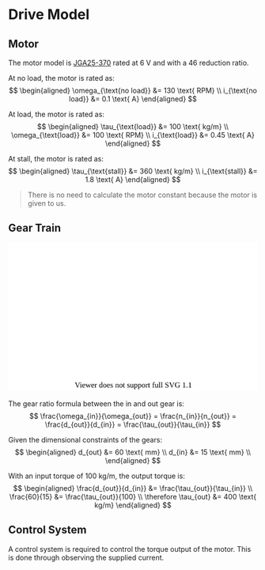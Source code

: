 # Drive Model

## Motor

The motor model is [JGA25-370](https://ae01.alicdn.com/kf/H8264bb5cf6ff431a86f8ef713a801273X.jpg) rated at $6$ V and with a $46$ reduction ratio.

At no load, the motor is rated as:
$$
\begin{aligned}
    \omega_{\text{no load}} &= 130 \text{ RPM} \\
    i_{\text{no load}} &= 0.1 \text{ A}
\end{aligned}
$$

At load, the motor is rated as:
$$
\begin{aligned}
    \tau_{\text{load}} &= 100 \text{ kg/m} \\
    \omega_{\text{load}} &= 100 \text{ RPM} \\
    i_{\text{load}} &= 0.45 \text{ A}
\end{aligned}
$$

At stall, the motor is rated as:
$$
\begin{aligned}
    \tau_{\text{stall}} &= 360 \text{ kg/m} \\
    i_{\text{stall}} &= 1.8 \text{ A}
\end{aligned}
$$

> There is no need to calculate the motor constant because the motor is given to us.

## Gear Train

![gear-train](gear-train.drawio.svg)

The gear ratio formula between the in and out gear is:
$$
\frac{\omega_{in}}{\omega_{out}} = \frac{n_{in}}{n_{out}} = \frac{d_{out}}{d_{in}} = \frac{\tau_{out}}{\tau_{in}}
$$


Given the dimensional constraints of the gears:
$$
\begin{aligned}
    d_{out} &= 60 \text{ mm} \\
    d_{in} &= 15 \text{ mm} \\
\end{aligned}
$$

With an input torque of $100$ kg/m, the output torque is:
$$
\begin{aligned}
    \frac{d_{out}}{d_{in}} &= \frac{\tau_{out}}{\tau_{in}} \\
    \frac{60}{15} &= \frac{\tau_{out}}{100} \\
    \therefore \tau_{out} &= 400 \text{ kg/m}
\end{aligned}
$$

## Control System

A control system is required to control the torque output of the motor. This is done through observing the supplied current.